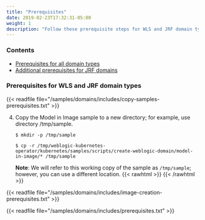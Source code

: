```yaml
---
title: "Prerequisites"
date: 2019-02-23T17:32:31-05:00
weight: 1
description: "Follow these prerequisite steps for WLS and JRF domain types."
---
```

### Contents

- [Prerequisites for all domain types](#prerequisites-for-all-domain-types)
- [Additional prerequisites for JRF domains](#additional-prerequisites-for-jrf-domains)

### Prerequisites for WLS and JRF domain types

{{< readfile file="/samples/domains/includes/copy-samples-prerequisites.txt" >}}

4. Copy the Model in Image sample to a new directory; for example, use directory /tmp/sample.
   ```
   $ mkdir -p /tmp/sample
   ```

   ```
   $ cp -r /tmp/weblogic-kubernetes-operator/kubernetes/samples/scripts/create-weblogic-domain/model-in-image/* /tmp/sample
   ```
   **Note**: We will refer to this working copy of the sample as `/tmp/sample`; however, you can use a different location.
   {{< rawhtml >}}
   <a name="resume"></a>
   {{< /rawhtml >}}

{{< readfile file="/samples/domains/includes/image-creation-prerequisites.txt" >}}

{{< readfile file="/samples/domains/includes/prerequisites.txt" >}}
